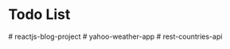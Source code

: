 # Todo List
#   r e a c t j s - b l o g - p r o j e c t  
 #   y a h o o - w e a t h e r - a p p  
 #   r e s t - c o u n t r i e s - a p i  
 